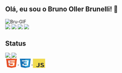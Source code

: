 <h2>Olá, eu sou o Bruno Oller Brunelli! 💫</h2>

<div>
    <img align="center" alt="Bru-GIF" height="380" width="1920" src="https://cdn.discordapp.com/attachments/1339666452424163429/1339684809169043467/banner.gif?ex=67af9e34&is=67ae4cb4&hm=533f0fe34d072b5121e806f64d971d5fa226a2a63011cb59ccfb65b32b636912&" />
</div>

<div>
     <a href="" target="_blank"><img src="https://img.shields.io/badge/LinkedIn-0077B5?style=for-the-badge&logo=linkedin&logoColor=white" target="_blank" /></a>
     <a href="mailto:brunobrunelli4@gmail.com" target="_blank"><img src="https://img.shields.io/badge/Gmail-D14836?style=for-the-badge&logo=gmail&logoColor=white" target="_blank" /></a>
     <a href="https://www.instagram.com/bru_obrkk/" target="_blank"><img src="https://img.shields.io/badge/Instagram-E4405F?style=for-the-badge&logo=instagram&logoColor=white" target="_blank" /></a>
     <a href="https://www.youtube.com/@brtrust" target="_blank"><img src="https://img.shields.io/badge/YouTube_Gaming-FF0000?style=for-the-badge&logo=youtube-gaming&logoColor=white" target="_blank" /></a>
</div>

<h2>Status</h2>
  
<div>
      <a href="https://github.com/BrunoOller">
      <img height="180em" src="https://github-readme-stats.vercel.app/api?username=BrunoOller&show_icons=true&theme=dark&include_all_commits=true&count_private=true"/>
      <img height="180em" src="https://github-readme-stats.vercel.app/api/top-langs/?username=BrunoOller&layout=compact&langs_count=16&theme=dark"/>
</div>

<div>
      <img align="center" alt="Bru-HTML" height="30" width="40" src="https://raw.githubusercontent.com/devicons/devicon/master/icons/html5/html5-original.svg" />
      <img align="center" alt="Bru-CSS" height="30" width="40" src="https://raw.githubusercontent.com/devicons/devicon/master/icons/css3/css3-original.svg" />
      <img align="center" alt="Bru-JS" height="30" width="40" src="https://raw.githubusercontent.com/devicons/devicon/master/icons/javascript/javascript-original.svg" />
</div>


